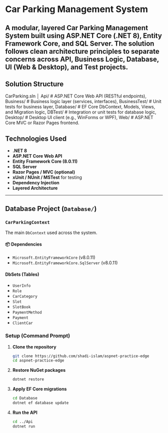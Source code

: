 # Car Parking Management System

A modular, layered Car Parking Management System built using ASP.NET Core (.NET 8), Entity Framework Core, and SQL Server. The solution follows clean architecture principles to separate concerns across API, Business Logic, Database, UI (Web & Desktop), and Test projects.
---
## Solution Structure
CarParking.sln
│
Api/ # ASP.NET Core Web API (RESTful endpoints),
Business/ # Business logic layer (services, interfaces),
BusinessTest/ # Unit tests for business layer,
Database/ # EF Core DbContext, Models, Views, and Migration logic,
DBTest/ # Integration or unit tests for database logic,
Desktop/ # Desktop UI client (e.g., WinForms or WPF),
Web/ # ASP.NET Core MVC or Razor Pages frontend.

## Technologies Used

- **.NET 8**
- **ASP.NET Core Web API**
- **Entity Framework Core (8.0.11)**
- **SQL Server**
- **Razor Pages / MVC (optional)**
- **xUnit / NUnit / MSTest** for testing
- **Dependency Injection**
- **Layered Architecture**

---

## Database Project (`Database/`)

### `CarParkingContext`

The main `DbContext` used across the system.

#### 📦 Dependencies

- `Microsoft.EntityFrameworkCore` (v8.0.11)
- `Microsoft.EntityFrameworkCore.SqlServer` (v8.0.11)

#### DbSets (Tables)

- `UserInfo`
- `Role`
- `CarCategory`
- `Slot`
- `SlotBook`
- `PaymentMethod`
- `Payment`
- `ClientCar`


### Setup (Command Prompt)

1. **Clone the repository**
    ```bash
    git clone https://github.com/shadi-islam/aspnet-practice-edge
    cd aspnet-practice-edge
    ```

2. **Restore NuGet packages**
    ```bash
    dotnet restore
    ```

3. **Apply EF Core migrations**
    ```bash
    cd Database
    dotnet ef database update
    ```

4. **Run the API**
    ```bash
    cd ../Api
    dotnet run
    ```








